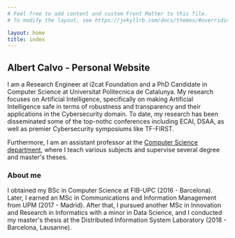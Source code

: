 ```yaml
---
# Feel free to add content and custom Front Matter to this file.
# To modify the layout, see https://jekyllrb.com/docs/themes/#overriding-theme-defaults

layout: home
title: index
---
```


## Albert Calvo - Personal Website
I am a Research Engineer at i2cat Foundation and a PhD Candidate in Computer Science at Universitat Politecnica de Catalunya. My research focuses on Artificial Intelligence, specifically on making Artificial Intelligence safe in terms of robustness and transparency and their applications in the Cybersecurity domain. To date, my research has been disseminated some of the top-nothc conferences including ECAI, DSAA, as well as premier Cybersecurity symposiums like TF-FIRST.

Furthermore, I am an assistant professor at the [Computer Science department](https://www.cs.upc.edu/en), where I teach various subjects and supervise several degree and master's theses.

### About me
I obtained my BSc in Computer Science at FIB-UPC  (2016 - Barcelona). Later, I earned an MSc in Communications and Information Management from UPM (2017 - Madrid). After that, I pursued another MSc in Innovation and Research in Informatics with a minor in Data Science, and I conducted my master's thesis at the Distributed Information System Laboratory (2018 - Barcelona, Lausanne).
